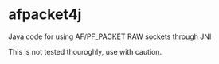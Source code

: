 # afpacket4j
Java code for using AF/PF_PACKET RAW sockets through JNI

This is not tested thouroghly, use with caution.
